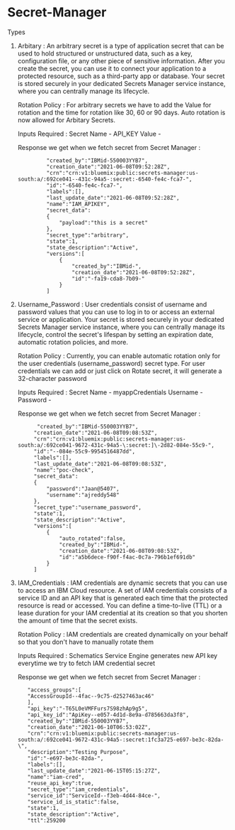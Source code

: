 # Secret-Manager

Types

1. Arbitary : An arbitrary secret is a type of application secret that can be used to hold structured or unstructured data, such as a key, configuration file, or any other piece of sensitive information. After you create the secret, you can use it to connect your application to a protected resource, such as a third-party app or database. Your secret is stored securely in your dedicated Secrets Manager service instance, where you can centrally manage its lifecycle.

      Rotation Policy : For arbitrary secrets we have to add the Value for rotation and the time for rotation like 30, 60 or 90 days. Auto rotation is now allowed for Arbitary Secrets.

      Inputs Required : Secret Name - API_KEY
                         Value - <apikey value> 
                         
      Response we get when we fetch secret from Secret Manager : 
              
            
            
                "created_by":"IBMid-550003YYB7",
                "creation_date":"2021-06-08T09:52:28Z",
                "crn":"crn:v1:bluemix:public:secrets-manager:us-south:a/:692ce041--431c-94a5-:secret:-6540-fe4c-fca7-",
                "id":"-6540-fe4c-fca7-",
                "labels":[],
                "last_update_date":"2021-06-08T09:52:28Z",
                "name":"IAM_APIKEY",
                "secret_data":
                {
                    "payload":"this is a secret"
                },
                "secret_type":"arbitrary",
                "state":1,
                "state_description":"Active",
                "versions":[
                    {
                        "created_by":"IBMid-",
                        "creation_date":"2021-06-08T09:52:28Z",
                        "id":"-fa19-cda8-7b09-"
                    }
                ]
           
            

2. Username_Password : User credentials consist of username and password values that you can use to log in to or access an external service or application. Your secret is stored securely in your dedicated Secrets Manager service instance, where you can centrally manage its lifecycle, control the secret's lifespan by setting an expiration date, automatic rotation policies, and more.
      
      Rotation Policy : Currently, you can enable automatic rotation only for the user credentials (username_password) secret type. For user credentials we can add or just click on Rotate secret, it will generate a 32-character password

      Inputs Required : Secret Name - myappCredentials
                        Username - <username>
                        Password - <password>
  
      Response we get when we fetch secret from Secret Manager :
  
             "created_by":"IBMid-550003YYB7",
            "creation_date":"2021-06-08T09:08:53Z",
            "crn":"crn:v1:bluemix:public:secrets-manager:us-south:a/:692ce041-9672-431c-94a5-\:secret:]\-2d82-084e-55c9-",
            "id":"--084e-55c9-9954516487dd",
            "labels":[],
            "last_update_date":"2021-06-08T09:08:53Z",
            "name":"poc-check",
            "secret_data":
            {
                "password":"Jaan@5407",
                "username":"ajreddy548"
            },
            "secret_type":"username_password",
            "state":1,
            "state_description":"Active",
            "versions":[
                {
                    "auto_rotated":false,
                    "created_by":"IBMid-",
                    "creation_date":"2021-06-08T09:08:53Z",
                    "id":"a5b6dece-f90f-f4ac-0c7a-796b1ef691db"
                }
            ]

3. IAM_Credentials : IAM credentials are dynamic secrets that you can use to access an IBM Cloud resource. A set of IAM credentials consists of a service ID and an API key that is generated each time that the protected resource is read or accessed. You can define a time-to-live (TTL) or a lease duration for your IAM credential at its creation so that you shorten the amount of time that the secret exists.

     Rotation Policy : IAM credentials are created dynamically on your behalf so that you don't have to manually rotate them

     Inputs Required : Schematics Service Engine generates new API key everytime we try to fetch IAM credential secret
  
     Response we get when we fetch secret from Secret Manager :
  
          "access_groups":[
          "AccessGroupId--4fac--9c75-d2527463ac46"
          ],
          "api_key":"-T65L0eVMFFurs7S98zhAp9g5",
          "api_key_id":"ApiKey--e057-4d1d-8e9a-d785663da3f8",
          "created_by":"IBMid-550003YYB7",
          "creation_date":"2021-06-10T06:53:02Z",
          "crn":"crn:v1:bluemix:public:secrets-manager:us-south:a/:692ce041-9672-431c-94a5-:secret:1fc3a725-e697-be3c-82da-\",
          "description":"Testing Purpose",
          "id":"-e697-be3c-82da-",
          "labels":[],
          "last_update_date":"2021-06-15T05:15:27Z",
          "name":"iam-cred",
          "reuse_api_key":true,
          "secret_type":"iam_credentials",
          "service_id":"ServiceId--f3eb-4d44-84ce-",
          "service_id_is_static":false,
          "state":1,
          "state_description":"Active",
          "ttl":259200
